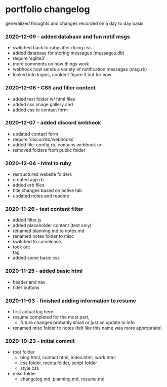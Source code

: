 # portfolio changelog
generalized thoughts and changes recorded on a day to day basis

### 2020-12-09 - added database and fun notif msgs
- switched back to ruby after doing css
- added database for storing messages (messages.db)
- require 'sqlite3'
- more comments on how things work
- webhook now sends a variety of notification messages (msg.rb)
- looked into logins, couldn't figure it out for now

### 2020-12-08 - CSS and filler content
- added test folder w/ html files
- added css image gallery and
- added css to contact form

### 2020-12-07 - added discord webhook
- updated contact form
- require 'discordrb/webhooks'
- added file: config.rb, contains webhook url
- removed folders from public folder

### 2020-12-04 - html to ruby
- restructured website folders
- created app.rb
- added erb files
- title changes based on active tab
- updated notes and readme

### 2020-11-26 - test content filter
- added filter.js
- added placeholder content (text only)
- renamed planning.md to notes.md
- renamed notes folder to misc
- switched to camelcase
- took out <main> tag
- added some basic css

### 2020-11-25 - added basic html
- header and nav
- filter buttons

### 2020-11-03 - finished adding information to resume
- first actual log here
- resume completed for the most part,
  - future changes probably small or just an update to info
- renamed misc folder to notes (felt like this name was more appropriate)

### 2020-10-23 - initial commit
- root folder
  - blog.html, contact.html, index.html, work.html
  - css folder, media folder, script folder
  - style.css
- misc folder
  - changelog.md, planning.md, resume.md
